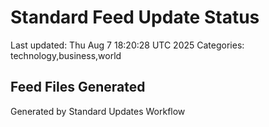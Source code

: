 # Standard Feed Update Status
Last updated: Thu Aug  7 18:20:28 UTC 2025
Categories: technology,business,world

## Feed Files Generated

Generated by Standard Updates Workflow
